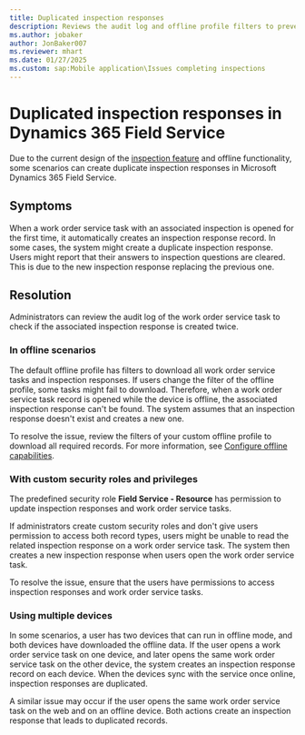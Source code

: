 ```yaml
---
title: Duplicated inspection responses
description: Reviews the audit log and offline profile filters to prevent duplicated inspection responses in Microsoft Dynamics 365 Field Service.
ms.author: jobaker
author: JonBaker007
ms.reviewer: mhart
ms.date: 01/27/2025
ms.custom: sap:Mobile application\Issues completing inspections
---
```

# Duplicated inspection responses in Dynamics 365 Field Service

Due to the current design of the [inspection feature](/dynamics365/field-service/inspections) and offline functionality, some scenarios can create duplicate inspection responses in Microsoft Dynamics 365 Field Service.

## Symptoms

When a work order service task with an associated inspection is opened for the first time, it automatically creates an inspection response record. In some cases, the system might create a duplicate inspection response. Users might report that their answers to inspection questions are cleared. This is due to the new inspection response replacing the previous one.

## Resolution

Administrators can review the audit log of the work order service task to check if the associated inspection response is created twice. 

### In offline scenarios

The default offline profile has filters to download all work order service tasks and inspection responses. If users change the filter of the offline profile, some tasks might fail to download. Therefore, when a work order service task record is opened while the device is offline, the associated inspection response can't be found. The system assumes that an inspection response doesn't exist and creates a new one. 

To resolve the issue, review the filters of your custom offline profile to download all required records. For more information, see [Configure offline capabilities](/dynamics365/field-service/mobile-power-app-system-offline).

### With custom security roles and privileges

The predefined security role **Field Service - Resource** has permission to update inspection responses and work order service tasks.

If administrators create custom security roles and don't give users permission to access both record types, users might be unable to read the related inspection response on a work order service task. The system then creates a new inspection response when users open the work order service task.

To resolve the issue, ensure that the users have permissions to access inspection responses and work order service tasks.

### Using multiple devices

In some scenarios, a user has two devices that can run in offline mode, and both devices have downloaded the offline data. If the user opens a work order service task on one device, and later opens the same work order service task on the other device, the system creates an inspection response record on each device. When the devices sync with the service once online, inspection responses are duplicated.

A similar issue may occur if the user opens the same work order service task on the web and on an offline device. Both actions create an inspection response that leads to duplicated records.
